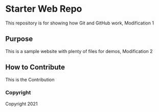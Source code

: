 # Starter Web Repo

This repository is for showing how Git and GitHub work, Modification 1

## Purpose

This is a sample website with plenty of files for demos, Modification 2

## How to Contribute

This is the Contribution

### Copyright
Copyright 2021